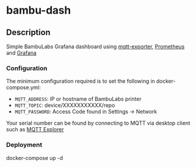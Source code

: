 # bambu-dash 

## Description

Simple BambuLabs Grafana dashboard using [mqtt-exporter](https://github.com/kpetremann/mqtt-exporter), [Prometheus](https://hub.docker.com/r/prom/prometheus) and [Grafana](https://hub.docker.com/r/grafana/grafana/)  

### Configuration

The minimum configuration required is to set the following in docker-compose.yml: 

  * `MQTT_ADDRESS`: IP or hostname of BambuLabs printer 
  * `MQTT_TOPIC`: device/XXXXXXXXXXX/repo 
  * `MQTT_PASSWORD`: Access Code found in Settings -> Network 

Your serial number can be found by connecting to MQTT via desktop client such as [MQTT Explorer](http://mqtt-explorer.com) 

### Deployment

docker-compose up -d
